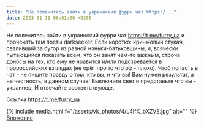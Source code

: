```yaml
---
title: "Не поленитесь зайти в украинский фурри чат https:/..."
date: 2023-01-11 06:01:00 +0300
---
```


Не поленитесь зайти в украинский фурри чат https://t.me/furry_ua и прочекать там посты darkseeker. Если коротко: кринжовый стукач, сваливший за бугор из разной нэньки-батьковщины, и, всячески пытающийся показать всем, что он занят чем-то важным, строча доносы на тех, кто ему не нравится и/или подозревается в пророссийских взглядах (не орёт про то что рф - плохо).
Чтоб попасть в чат - не пишите правду о том, кто вы, и что вы! Вам нужен результат, а не честность, в данном случае! Выключите свет и представьте что вы - украинец. И отвечайте соответствующе.

Ссылка
https://t.me/furry_ua

{% include media.html f="/assets/vk_photos/4/L4IfX_bXZVE.jpg" alt="" %}
[Вложение](https://t.me/furry_ua)
